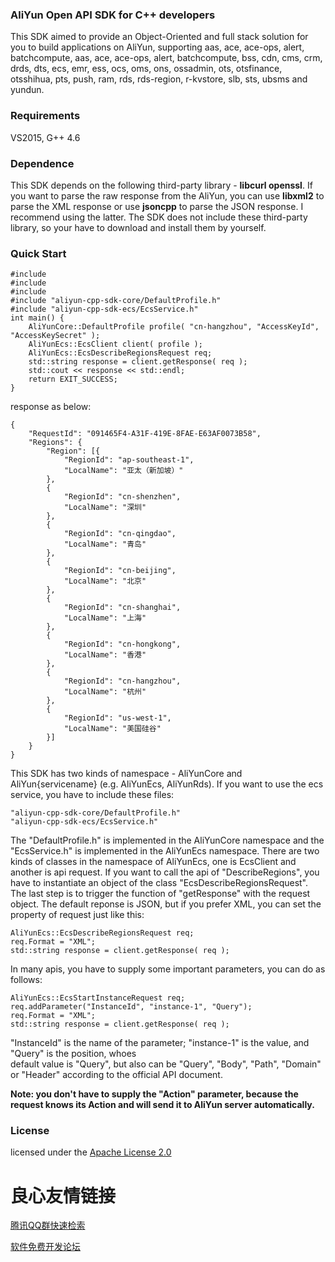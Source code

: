 ### AliYun Open API SDK for C++ developers
This SDK aimed to provide an Object-Oriented and full stack solution for you to build applications 
on AliYun, supporting aas, ace, ace-ops, alert, batchcompute, aas, ace, ace-ops, alert, batchcompute, bss, 
cdn, cms, crm, drds, dts, ecs, emr, ess, ocs, oms, ons, ossadmin, ots, otsfinance, otsshihua, pts, push, ram, rds, 
rds-region, r-kvstore, slb, sts, ubsms and yundun.

### Requirements
VS2015, G++ 4.6
	
### Dependence
This SDK depends on the following third-party library - **libcurl openssl**. If you want to parse the raw response 
from the AliYun, you can use **libxml2** to parse the XML response or use **jsoncpp** to parse the JSON response. 
I recommend using the latter. The SDK does not include these third-party library, so your have to download 
and install them by yourself.

### Quick Start

	#include  
	#include  
	#include  
	#include "aliyun-cpp-sdk-core/DefaultProfile.h"
	#include "aliyun-cpp-sdk-ecs/EcsService.h"
	int main() {
		AliYunCore::DefaultProfile profile( "cn-hangzhou", "AccessKeyId", "AccessKeySecret" );
		AliYunEcs::EcsClient client( profile );
		AliYunEcs::EcsDescribeRegionsRequest req;
		std::string response = client.getResponse( req );
		std::cout << response << std::endl;
		return EXIT_SUCCESS;
	}

response as below:

	{
		"RequestId": "091465F4-A31F-419E-8FAE-E63AF0073B58",
		"Regions": {
			"Region": [{
				"RegionId": "ap-southeast-1",
				"LocalName": "亚太（新加坡）"
			},
			{
				"RegionId": "cn-shenzhen",
				"LocalName": "深圳"
			},
			{
				"RegionId": "cn-qingdao",
				"LocalName": "青岛"
			},
			{
				"RegionId": "cn-beijing",
				"LocalName": "北京"
			},
			{
				"RegionId": "cn-shanghai",
				"LocalName": "上海"
			},
			{
				"RegionId": "cn-hongkong",
				"LocalName": "香港"
			},
			{
				"RegionId": "cn-hangzhou",
				"LocalName": "杭州"
			},
			{
				"RegionId": "us-west-1",
				"LocalName": "美国硅谷"
			}]
		}
	}
	
	
This SDK has two kinds of namespace - AliYunCore and AliYun{servicename} (e.g. AliYunEcs, AliYunRds). If you
want to use the ecs service, you have to include these files:

	"aliyun-cpp-sdk-core/DefaultProfile.h"
	"aliyun-cpp-sdk-ecs/EcsService.h" 

The "DefaultProfile.h" is implemented in the AliYunCore namespace and the "EcsService.h" is implemented in the AliYunEcs
namespace. There are two kinds of classes in the namespace of AliYunEcs, one is EcsClient and another is api request.
If you want to call the api of "DescribeRegions", you have to instantiate an object of the class "EcsDescribeRegionsRequest".
The last step is to trigger the function of "getResponse" with the request object. The default reponse is JSON, 
but if you prefer XML, you can set the property of request just like this:

	AliYunEcs::EcsDescribeRegionsRequest req;
	req.Format = "XML";
	std::string response = client.getResponse( req );
	
In many apis, you have to supply some important parameters, you can do as follows:

	AliYunEcs::EcsStartInstanceRequest req;
	req.addParameter("InstanceId", "instance-1", "Query");
	req.Format = "XML";
	std::string response = client.getResponse( req );

"InstanceId" is the name of the parameter; "instance-1" is the value, and "Query" is the position, whoes  
default value is "Query", but also can be "Query", "Body", "Path", "Domain" or "Header" according to the 
official API document.

**Note: you don't have to supply the "Action" parameter, because the request knows its Action and will send it 
to AliYun server automatically.**

### License
licensed under the [Apache License 2.0](https://www.apache.org/licenses/)




 # 良心友情链接

[腾讯QQ群快速检索](http://u.720life.cn/s/8cf73f7c)

[软件免费开发论坛](http://u.720life.cn/s/bbb01dc0)